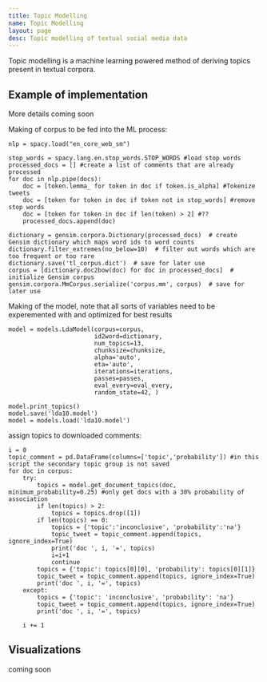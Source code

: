 ```yaml
---
title: Topic Modelling
name: Topic Modelling
layout: page
desc: Topic modelling of textual social media data
---
```


Topic modelling is a machine learning powered method of deriving topics present in textual corpora.

<h2>Example of implementation</h2>
More details coming soon

Making of corpus to be fed into the ML process:

    nlp = spacy.load("en_core_web_sm")
    
    stop_words = spacy.lang.en.stop_words.STOP_WORDS #load stop words
    processed_docs = [] #create a list of comments that are already processed
    for doc in nlp.pipe(docs):
        doc = [token.lemma_ for token in doc if token.is_alpha] #Tokenize tweets
        doc = [token for token in doc if token not in stop_words] #remove stop words
        doc = [token for token in doc if len(token) > 2] #??
        processed_docs.append(doc)
    
    dictionary = gensim.corpora.Dictionary(processed_docs)  # create Gensim dictionary which maps word ids to word counts
    dictionary.filter_extremes(no_below=10)  # filter out words which are too frequent or too rare
    dictionary.save('tl_corpus.dict')  # save for later use
    corpus = [dictionary.doc2bow(doc) for doc in processed_docs]  # initialize Gensim corpus
    gensim.corpora.MmCorpus.serialize('corpus.mm', corpus)  # save for later use

Making of the model, note that all sorts of variables need to be experemented with and optimized for best results

    model = models.LdaModel(corpus=corpus,
                            id2word=dictionary,
                            num_topics=13,
                            chunksize=chunksize,
                            alpha='auto',
                            eta='auto',
                            iterations=iterations,
                            passes=passes,
                            eval_every=eval_every,
                            random_state=42, )
    
    model.print_topics()
    model.save('lda10.model')
    model = models.load('lda10.model')
    
assign topics to downloaded comments:

    i = 0
    topic_comment = pd.DataFrame(columns=['topic','probability']) #in this script the secondary topic group is not saved
    for doc in corpus:
        try:
            topics = model.get_document_topics(doc, minimum_probability=0.25) #only get docs with a 30% probability of association
            if len(topics) > 2:
                topics = topics.drop([1])
            if len(topics) == 0:
                topics = {'topic':'inconclusive', 'probability':'na'}
                topic_tweet = topic_comment.append(topics, ignore_index=True)
                print('doc ', i, '=', topics)
                i=i+1
                continue
            topics = {'topic': topics[0][0], 'probability': topics[0][1]}
            topic_tweet = topic_comment.append(topics, ignore_index=True)
            print('doc ', i, '=', topics)
        except:
            topics = {'topic': 'inconclusive', 'probability': 'na'}
            topic_tweet = topic_comment.append(topics, ignore_index=True)
            print('doc ', i, '=', topics)
    
        i += 1


<h2>Visualizations</h2>
coming soon